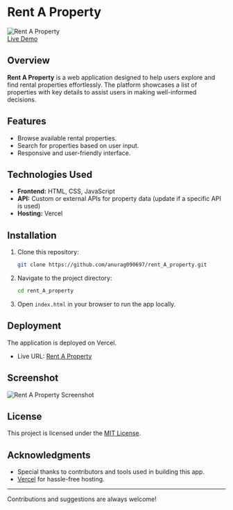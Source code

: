 <!-- @format -->

# Rent A Property

![Rent A Property](https://img.shields.io/badge/Status-Live-brightgreen)  
[Live Demo](https://rent-a-property-beta.vercel.app/)

## Overview

**Rent A Property** is a web application designed to help users explore and find rental properties effortlessly. The platform showcases a list of properties with key details to assist users in making well-informed decisions.

## Features

- Browse available rental properties.
- Search for properties based on user input.
- Responsive and user-friendly interface.

## Technologies Used

- **Frontend:** HTML, CSS, JavaScript
- **API:** Custom or external APIs for property data (update if a specific API is used)
- **Hosting:** Vercel

## Installation

1. Clone this repository:

   ```bash
   git clone https://github.com/anurag090697/rent_A_property.git
   ```

2. Navigate to the project directory:

   ```bash
   cd rent_A_property
   ```

3. Open `index.html` in your browser to run the app locally.

## Deployment

The application is deployed on Vercel.

- Live URL: [Rent A Property](https://rent-a-property-beta.vercel.app/)

## Screenshot

![Rent A Property Screenshot](https://via.placeholder.com/1024x600?text=Rent+A+Property+Screenshot)

## License

This project is licensed under the [MIT License](LICENSE).

## Acknowledgments

- Special thanks to contributors and tools used in building this app.
- [Vercel](https://vercel.com/) for hassle-free hosting.

---

Contributions and suggestions are always welcome!

```

```
